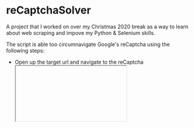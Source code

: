 # reCaptchaSolver

A project that I worked on over my Christmas 2020 break as a way to learn about web scraping and impove my Python & Selenium skills.

The script is able too circumnavigate Google's reCaptcha using the following steps:
* Open up the target url and navigate to the reCaptcha <iframe>
* Navigate through to the audio challenge and pull in the audio challenge file
* Open a new tab and upload the audio file and convert to text
* Move back to the initial tab and enter the solution 
